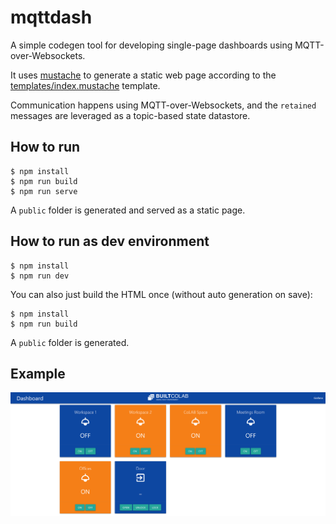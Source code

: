 # mqttdash

A simple codegen tool for developing single-page dashboards using MQTT-over-Websockets.

It uses [mustache](https://mustache.github.io/) to generate a static web page according to the [templates/index.mustache](templates/index.mustache) template.

Communication happens using MQTT-over-Websockets, and the `retained` messages are leveraged as a topic-based state datastore.

## How to run

```
$ npm install
$ npm run build
$ npm run serve
```

A `public` folder is generated and served as a static page.

## How to run as dev environment

```
$ npm install
$ npm run dev
```

You can also just build the HTML once (without auto generation on save):

```
$ npm install
$ npm run build
```

A `public` folder is generated.

## Example

![docs/index](docs/index.png)
